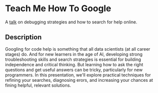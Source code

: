 # Teach Me How To Google 

A [talk](https://ucsb-meds.github.io/teach-me-how-to-google/) on debugging strategies and how to search for help online.

## Description

Googling for code help is something that all data scientists (at all career stages) do. And for new learners in the age of AI, developing strong troubleshooting skills and search strategies is essential for building independence and critical thinking. But learning how to ask the right questions and get useful answers can be tricky, particularly for new programmers. In this presentation, we'll explore practical techniques for refining your searches, diagnosing erors, and increasing your chances at fining helpful, relevant solutions. 

<!-- building troubleshooting and search proficiencies is as important as ever to ensure that critical thininkg skills are developed. But figuring out how to get the information you need back can be challenging, particularly for new coders. In this workshop, we’ll discuss strategies for troubleshooting and refining your queries to increase your chances of finding informative solutions. -->

